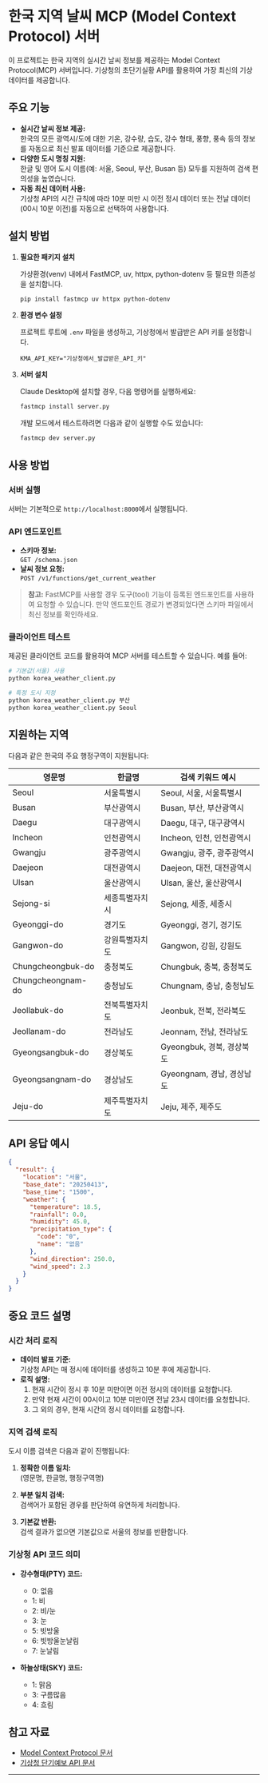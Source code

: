 # 한국 지역 날씨 MCP (Model Context Protocol) 서버

이 프로젝트는 한국 지역의 실시간 날씨 정보를 제공하는 Model Context Protocol(MCP) 서버입니다. 기상청의 초단기실황 API를 활용하여 가장 최신의 기상 데이터를 제공합니다.

## 주요 기능

- **실시간 날씨 정보 제공:**  
  한국의 모든 광역시/도에 대한 기온, 강수량, 습도, 강수 형태, 풍향, 풍속 등의 정보를 자동으로 최신 발표 데이터를 기준으로 제공합니다.
- **다양한 도시 명칭 지원:**  
  한글 및 영어 도시 이름(예: 서울, Seoul, 부산, Busan 등) 모두를 지원하여 검색 편의성을 높였습니다.
- **자동 최신 데이터 사용:**  
  기상청 API의 시간 규칙에 따라 10분 미만 시 이전 정시 데이터 또는 전날 데이터(00시 10분 이전)를 자동으로 선택하여 사용합니다.

## 설치 방법

1. **필요한 패키지 설치**

   가상환경(venv) 내에서 FastMCP, uv, httpx, python-dotenv 등 필요한 의존성을 설치합니다.

   ```bash
   pip install fastmcp uv httpx python-dotenv
   ```

2. **환경 변수 설정**

   프로젝트 루트에 `.env` 파일을 생성하고, 기상청에서 발급받은 API 키를 설정합니다.

   ```env
   KMA_API_KEY="기상청에서_발급받은_API_키"
   ```

3. **서버 설치**

   Claude Desktop에 설치할 경우, 다음 명령어를 실행하세요:

   ```bash
   fastmcp install server.py
   ```

   개발 모드에서 테스트하려면 다음과 같이 실행할 수도 있습니다:

   ```bash
   fastmcp dev server.py
   ```

## 사용 방법

### 서버 실행

서버는 기본적으로 `http://localhost:8000`에서 실행됩니다.

### API 엔드포인트

- **스키마 정보:**  
  `GET /schema.json`
- **날씨 정보 요청:**  
  `POST /v1/functions/get_current_weather`

> **참고:** FastMCP를 사용할 경우 도구(tool) 기능이 등록된 엔드포인트를 사용하여 요청할 수 있습니다. 만약 엔드포인트 경로가 변경되었다면 스키마 파일에서 최신 정보를 확인하세요.

### 클라이언트 테스트

제공된 클라이언트 코드를 활용하여 MCP 서버를 테스트할 수 있습니다. 예를 들어:

```bash
# 기본값(서울) 사용
python korea_weather_client.py

# 특정 도시 지정
python korea_weather_client.py 부산
python korea_weather_client.py Seoul
```

## 지원하는 지역

다음과 같은 한국의 주요 행정구역이 지원됩니다:

| 영문명            | 한글명         | 검색 키워드 예시          |
| ----------------- | -------------- | ------------------------- |
| Seoul             | 서울특별시     | Seoul, 서울, 서울특별시   |
| Busan             | 부산광역시     | Busan, 부산, 부산광역시   |
| Daegu             | 대구광역시     | Daegu, 대구, 대구광역시   |
| Incheon           | 인천광역시     | Incheon, 인천, 인천광역시 |
| Gwangju           | 광주광역시     | Gwangju, 광주, 광주광역시 |
| Daejeon           | 대전광역시     | Daejeon, 대전, 대전광역시 |
| Ulsan             | 울산광역시     | Ulsan, 울산, 울산광역시   |
| Sejong-si         | 세종특별자치시 | Sejong, 세종, 세종시      |
| Gyeonggi-do       | 경기도         | Gyeonggi, 경기, 경기도    |
| Gangwon-do        | 강원특별자치도 | Gangwon, 강원, 강원도     |
| Chungcheongbuk-do | 충청북도       | Chungbuk, 충북, 충청북도  |
| Chungcheongnam-do | 충청남도       | Chungnam, 충남, 충청남도  |
| Jeollabuk-do      | 전북특별자치도 | Jeonbuk, 전북, 전라북도   |
| Jeollanam-do      | 전라남도       | Jeonnam, 전남, 전라남도   |
| Gyeongsangbuk-do  | 경상북도       | Gyeongbuk, 경북, 경상북도 |
| Gyeongsangnam-do  | 경상남도       | Gyeongnam, 경남, 경상남도 |
| Jeju-do           | 제주특별자치도 | Jeju, 제주, 제주도        |

## API 응답 예시

```json
{
  "result": {
    "location": "서울",
    "base_date": "20250413",
    "base_time": "1500",
    "weather": {
      "temperature": 18.5,
      "rainfall": 0.0,
      "humidity": 45.0,
      "precipitation_type": {
        "code": "0",
        "name": "없음"
      },
      "wind_direction": 250.0,
      "wind_speed": 2.3
    }
  }
}
```

## 중요 코드 설명

### 시간 처리 로직

- **데이터 발표 기준:**  
  기상청 API는 매 정시에 데이터를 생성하고 10분 후에 제공합니다.
- **로직 설명:**
  1. 현재 시간이 정시 후 10분 미만이면 이전 정시의 데이터를 요청합니다.
  2. 만약 현재 시간이 00시이고 10분 미만이면 전날 23시 데이터를 요청합니다.
  3. 그 외의 경우, 현재 시간의 정시 데이터를 요청합니다.

### 지역 검색 로직

도시 이름 검색은 다음과 같이 진행됩니다:

1. **정확한 이름 일치:**  
   (영문명, 한글명, 행정구역명)

2. **부분 일치 검색:**  
   검색어가 포함된 경우를 판단하여 유연하게 처리합니다.

3. **기본값 반환:**  
   검색 결과가 없으면 기본값으로 서울의 정보를 반환합니다.

### 기상청 API 코드 의미

- **강수형태(PTY) 코드:**

  - 0: 없음
  - 1: 비
  - 2: 비/눈
  - 3: 눈
  - 5: 빗방울
  - 6: 빗방울눈날림
  - 7: 눈날림

- **하늘상태(SKY) 코드:**
  - 1: 맑음
  - 3: 구름많음
  - 4: 흐림

## 참고 자료

- [Model Context Protocol 문서](https://modelcontextprotocol.io/)
- [기상청 단기예보 API 문서](https://data.kma.go.kr/)

---
